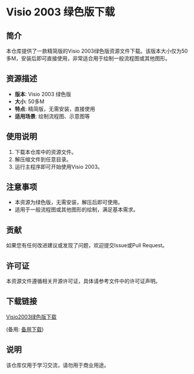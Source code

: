 # Visio 2003 绿色版下载

## 简介

本仓库提供了一款精简版的Visio 2003绿色版资源文件下载。该版本大小仅为50多M，安装后即可直接使用，非常适合用于绘制一般流程图或其他图形。

## 资源描述

- **版本**: Visio 2003 绿色版
- **大小**: 50多M
- **特点**: 精简版，无需安装，直接使用
- **适用场景**: 绘制流程图、示意图等

## 使用说明

1. 下载本仓库中的资源文件。
2. 解压缩文件到任意目录。
3. 运行主程序即可开始使用Visio 2003。

## 注意事项

- 本资源为绿色版，无需安装，解压后即可使用。
- 适用于一般流程图或其他图形的绘制，满足基本需求。

## 贡献

如果您有任何改进建议或发现了问题，欢迎提交Issue或Pull Request。

## 许可证

本资源文件遵循相关开源许可证，具体请参考文件中的许可证声明。

## 下载链接
[Visio2003绿色版下载](https://pan.quark.cn/s/f8e7dc240f72) 

(备用: [备用下载](https://pan.baidu.com/s/1fVRr21CBscmIMagLiFIUHw?pwd=1234))

## 说明

该仓库仅用于学习交流，请勿用于商业用途。
